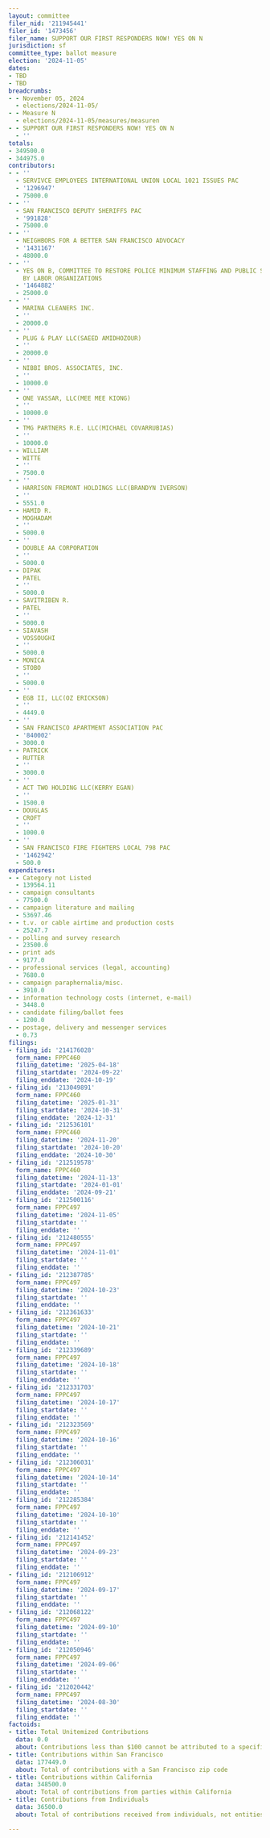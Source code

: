 ```yaml
---
layout: committee
filer_nid: '211945441'
filer_id: '1473456'
filer_name: SUPPORT OUR FIRST RESPONDERS NOW! YES ON N
jurisdiction: sf
committee_type: ballot measure
election: '2024-11-05'
dates:
- TBD
- TBD
breadcrumbs:
- - November 05, 2024
  - elections/2024-11-05/
- - Measure N
  - elections/2024-11-05/measures/measuren
- - SUPPORT OUR FIRST RESPONDERS NOW! YES ON N
  - ''
totals:
- 349500.0
- 344975.0
contributors:
- - ''
  - SERVIVCE EMPLOYEES INTERNATIONAL UNION LOCAL 1021 ISSUES PAC
  - '1296947'
  - 75000.0
- - ''
  - SAN FRANCISCO DEPUTY SHERIFFS PAC
  - '991828'
  - 75000.0
- - ''
  - NEIGHBORS FOR A BETTER SAN FRANCISCO ADVOCACY
  - '1431167'
  - 48000.0
- - ''
  - YES ON B, COMMITTEE TO RESTORE POLICE MINIMUM STAFFING AND PUBLIC SAFETY, SPONSORED
    BY LABOR ORGANIZATIONS
  - '1464882'
  - 25000.0
- - ''
  - MARINA CLEANERS INC.
  - ''
  - 20000.0
- - ''
  - PLUG & PLAY LLC(SAEED AMIDHOZOUR)
  - ''
  - 20000.0
- - ''
  - NIBBI BROS. ASSOCIATES, INC.
  - ''
  - 10000.0
- - ''
  - ONE VASSAR, LLC(MEE MEE KIONG)
  - ''
  - 10000.0
- - ''
  - TMG PARTNERS R.E. LLC(MICHAEL COVARRUBIAS)
  - ''
  - 10000.0
- - WILLIAM
  - WITTE
  - ''
  - 7500.0
- - ''
  - HARRISON FREMONT HOLDINGS LLC(BRANDYN IVERSON)
  - ''
  - 5551.0
- - HAMID R.
  - MOGHADAM
  - ''
  - 5000.0
- - ''
  - DOUBLE AA CORPORATION
  - ''
  - 5000.0
- - DIPAK
  - PATEL
  - ''
  - 5000.0
- - SAVITRIBEN R.
  - PATEL
  - ''
  - 5000.0
- - SIAVASH
  - VOSSOUGHI
  - ''
  - 5000.0
- - MONICA
  - STOBO
  - ''
  - 5000.0
- - ''
  - EGB II, LLC(OZ ERICKSON)
  - ''
  - 4449.0
- - ''
  - SAN FRANCISCO APARTMENT ASSOCIATION PAC
  - '840002'
  - 3000.0
- - PATRICK
  - RUTTER
  - ''
  - 3000.0
- - ''
  - ACT TWO HOLDING LLC(KERRY EGAN)
  - ''
  - 1500.0
- - DOUGLAS
  - CROFT
  - ''
  - 1000.0
- - ''
  - SAN FRANCISCO FIRE FIGHTERS LOCAL 798 PAC
  - '1462942'
  - 500.0
expenditures:
- - Category not Listed
  - 139564.11
- - campaign consultants
  - 77500.0
- - campaign literature and mailing
  - 53697.46
- - t.v. or cable airtime and production costs
  - 25247.7
- - polling and survey research
  - 23500.0
- - print ads
  - 9177.0
- - professional services (legal, accounting)
  - 7680.0
- - campaign paraphernalia/misc.
  - 3910.0
- - information technology costs (internet, e-mail)
  - 3448.0
- - candidate filing/ballot fees
  - 1200.0
- - postage, delivery and messenger services
  - 0.73
filings:
- filing_id: '214176028'
  form_name: FPPC460
  filing_datetime: '2025-04-18'
  filing_startdate: '2024-09-22'
  filing_enddate: '2024-10-19'
- filing_id: '213049891'
  form_name: FPPC460
  filing_datetime: '2025-01-31'
  filing_startdate: '2024-10-31'
  filing_enddate: '2024-12-31'
- filing_id: '212536101'
  form_name: FPPC460
  filing_datetime: '2024-11-20'
  filing_startdate: '2024-10-20'
  filing_enddate: '2024-10-30'
- filing_id: '212519578'
  form_name: FPPC460
  filing_datetime: '2024-11-13'
  filing_startdate: '2024-01-01'
  filing_enddate: '2024-09-21'
- filing_id: '212500116'
  form_name: FPPC497
  filing_datetime: '2024-11-05'
  filing_startdate: ''
  filing_enddate: ''
- filing_id: '212480555'
  form_name: FPPC497
  filing_datetime: '2024-11-01'
  filing_startdate: ''
  filing_enddate: ''
- filing_id: '212387785'
  form_name: FPPC497
  filing_datetime: '2024-10-23'
  filing_startdate: ''
  filing_enddate: ''
- filing_id: '212361633'
  form_name: FPPC497
  filing_datetime: '2024-10-21'
  filing_startdate: ''
  filing_enddate: ''
- filing_id: '212339689'
  form_name: FPPC497
  filing_datetime: '2024-10-18'
  filing_startdate: ''
  filing_enddate: ''
- filing_id: '212331703'
  form_name: FPPC497
  filing_datetime: '2024-10-17'
  filing_startdate: ''
  filing_enddate: ''
- filing_id: '212323569'
  form_name: FPPC497
  filing_datetime: '2024-10-16'
  filing_startdate: ''
  filing_enddate: ''
- filing_id: '212306031'
  form_name: FPPC497
  filing_datetime: '2024-10-14'
  filing_startdate: ''
  filing_enddate: ''
- filing_id: '212285384'
  form_name: FPPC497
  filing_datetime: '2024-10-10'
  filing_startdate: ''
  filing_enddate: ''
- filing_id: '212141452'
  form_name: FPPC497
  filing_datetime: '2024-09-23'
  filing_startdate: ''
  filing_enddate: ''
- filing_id: '212106912'
  form_name: FPPC497
  filing_datetime: '2024-09-17'
  filing_startdate: ''
  filing_enddate: ''
- filing_id: '212068122'
  form_name: FPPC497
  filing_datetime: '2024-09-10'
  filing_startdate: ''
  filing_enddate: ''
- filing_id: '212050946'
  form_name: FPPC497
  filing_datetime: '2024-09-06'
  filing_startdate: ''
  filing_enddate: ''
- filing_id: '212020442'
  form_name: FPPC497
  filing_datetime: '2024-08-30'
  filing_startdate: ''
  filing_enddate: ''
factoids:
- title: Total Unitemized Contributions
  data: 0.0
  about: Contributions less than $100 cannot be attributed to a specific individual
- title: Contributions within San Francisco
  data: 177449.0
  about: Total of contributions with a San Francisco zip code
- title: Contributions within California
  data: 348500.0
  about: Total of contributions from parties within California
- title: Contributions from Individuals
  data: 36500.0
  about: Total of contributions received from individuals, not entities

---
```


